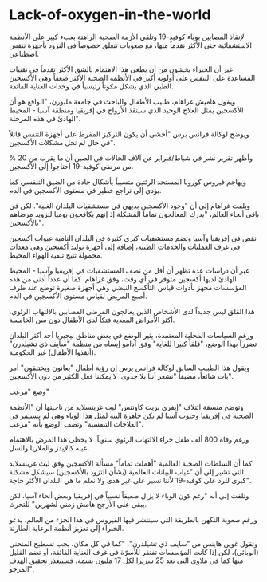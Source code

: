 # Lack-of-oxygen-in-the-world
 لإنقاذ المصابين بوباء كوفيد-19 
وتلقي الأزمة الصحية الراهنة بعبء كبير على الأنظمة الاستشفائية حتى الأكثر تقدماً منها، مع صعوبات تتعلق خصوصاً في التزود بأجهزة تنفس اصطناعي.

غير أن الخبراء يخشون من أن يطغى هذا الاهتمام بالشق الأكثر تقدماً في تقنيات المساعدة على التنفس على أولوية أكبر في الأنظمة الصحية الأكثر ضعفاً وهي الأكسجين الطبي الذي يشكل مكوناً رئيسياً في وحدات العناية الفائقة.

ويقول هاميش غراهام، طبيب الأطفال والباحث في جامعة ملبورن، "الواقع هو أن الأكسجين يمثل العلاج الوحيد الذي سينقذ الأرواح في إفريقيا ومنطقة آسيا - المحيط الهادئ في هذه المرحلة".

ويوضح لوكالة فرانس برس "أخشى أن يكون التركيز المفرط على أجهزة التنفس قاتلاً في حال لم تحل مشكلات الأكسجين".

وأظهر تقرير نشر في شباط/فبراير عن آلاف الحالات في الصين أن ما يقرب من 20 % من مرضى كوفيد-19 احتاجوا إلى الأكسجين.

ويهاجم فيروس كورونا المستجد الرئتين متسبباً بأشكال حادة من الضيق التنفسي كما يؤدي إلى تراجع خطير في مستوى الأكسجين في الدم.

ويلفت غراهام إلى أن "وجود الأكسجين بديهي في مستشفيات البلدان الغنية". لكن في باقي أنحاء العالم، "يدرك المعالجون تماماً المشكلة إذ إنهم يكافحون يوميا لتزويد مرضاهم بالأكسجين".

نقص في إفريقيا وآسيا
وتضم مستشفيات كبرى كثيرة في البلدان النامية عبوات أكسجين في غرف العمليات والخدمات الطبية، إضافة إلى أجهزة توليد أكسجين وهي معدات محمولة تتيح تنقية الهواء المحيط.

غير أن دراسات عدة تظهر أن أقل من نصف المستشفيات في إفريقيا وآسيا - المحيط الهادئ لديها أكسجين متوفر في أي وقت، وفق غراهام. كما أن عدداً أدنى من هذه المؤسسات مجهز بأدوات قياس التأكسج النبضي وهي أجهزة صغيرة توضع عند طرف أصبع المريض لقياس مستوى الأكسجين في الدم.

هذا القلق ليس جديداً لدى الأشخاص الذين يعالجون المرضى المصابين بالالتهاب الرئوي، أكثر الأمراض المعدية فتكاً لدى الأطفال دون سن الخامسة.

ورغم السياسات المحلية المعتمدة، يثير الوضع في بعض مناطق نيجيريا أحد أكثر البلدان تضرراً بهذا الوضع، "قلقاً كبيرا للغاية" وفق آدامو إيساه من منظمة "سايف ذي تشيلدرن" (أنقذوا الأطفال) غير الحكومية.

ويقول هذا الطبيب السابق لوكالة فرانس برس إن رؤية أطفال "يعانون ويختنقون" أمر بات شائعاً، مضيفاً "نشعر أننا بلا جدوى. لا يمكننا فعل الكثير من دون الأكسجين".

وضع "مرعب"

وتوضح منسقة ائتلاف "إيفري بريث كاونتس" ليث غرينسلايد من ناحيتها أن "الأنظمة الصحية في إفريقيا وجنوب آسيا لم تكن جاهزة البتة لمثل هذا الوباء وهي لم تستثمر في العلاجات التنفسية" وتصف الوضع بأنه "مرعب".

ورغم وفاة 800 ألف طفل جراء الالتهاب الرئوي سنوياً، لا يحظى هذا المرض بالاهتمام عينه كالإيدز والملاريا والسل.

كما أن السلطات الصحية العالمية "أهملت تماماً" مسألة الأكسجين وفق ليث غرينسلايد التي تشير إلى أن "غياب البيانات العالمية (بشأن التزود بالأكسجين) سيشكل مشكلة كبرى للرد على كوفيد-19 لأننا نسير على غير هدى ولا نعلم ما هي البلدان الأكثر حاجة".

وتلفت إلى أنه "رغم كون الوباء لا يزال ضعيفاً نسبياً في إفريقيا وبعض أنحاء آسيا، لكن يبقى على الأرجح هامش زمني لشهرين" للتحرك.

ورغم صعوبة التكهن بالطريقة التي سينتشر فيها الفيروس في هذا الجزء من العالم، يدعو الخبراء إلى تعزيز أنظمة الرعاية الطارئة.

وتقول غوين هاينس من "سايف ذي تشيلدرن"، "كما في كل مكان، يجب تسطيح المنحنى (الوبائي)، لكن إذا كانت المؤسسات تفتقر للأسرّة في غرف العناية الفائقة، أو تضم القليل منها كما في ملاوي التي تعد 25 سريرا لكل 17 مليون نسمة، فسيتعذر تحقيق الهدف المرجو".
